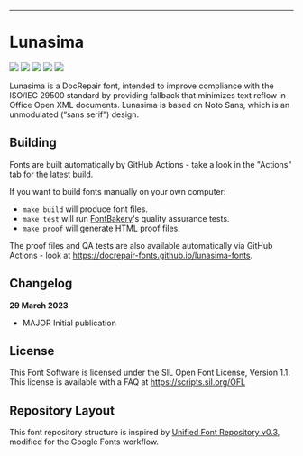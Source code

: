 ----

# Lunasima

[![][Fontbakery]](https://docrepair-fonts.github.io/lunasima-fonts/fontbakery/fontbakery-report.html)
[![][Universal]](https://docrepair-fonts.github.io/lunasima-fonts/fontbakery/fontbakery-report.html)
[![][GF Profile]](https://docrepair-fonts.github.io/lunasima-fonts/fontbakery/fontbakery-report.html)
[![][Outline Correctness]](https://docrepair-fonts.github.io/lunasima-fonts/fontbakery/fontbakery-report.html)
[![][Shaping]](https://docrepair-fonts.github.io/lunasima-fonts/fontbakery/fontbakery-report.html)

[Fontbakery]: https://img.shields.io/endpoint?url=https%3A%2F%2Fraw.githubusercontent.com%2Fdocrepair-fonts%2Flunasima-fonts%2Fgh-pages%2Fbadges%2Foverall.json
[GF Profile]: https://img.shields.io/endpoint?url=https%3A%2F%2Fraw.githubusercontent.com%2Fdocrepair-fonts%2Flunasima-fonts%2Fgh-pages%2Fbadges%2FGoogleFonts.json
[Outline Correctness]: https://img.shields.io/endpoint?url=https%3A%2F%2Fraw.githubusercontent.com%2Fdocrepair-fonts%2Flunasima-fonts%2Fgh-pages%2Fbadges%2FOutlineCorrectnessChecks.json
[Shaping]: https://img.shields.io/endpoint?url=https%3A%2F%2Fraw.githubusercontent.com%2Fdocrepair-fonts%2Flunasima-fonts%2Fgh-pages%2Fbadges%2FShapingChecks.json
[Universal]: https://img.shields.io/endpoint?url=https%3A%2F%2Fraw.githubusercontent.com%2Fdocrepair-fonts%2Flunasima-fonts%2Fgh-pages%2Fbadges%2FUniversal.json

Lunasima is a DocRepair font, intended to improve compliance with the ISO/IEC
29500 standard by providing fallback that minimizes text reflow in Office Open
XML documents. Lunasima is based on Noto Sans, which is an unmodulated (“sans
serif”) design.

## Building

Fonts are built automatically by GitHub Actions - take a look in the "Actions" tab for the latest build.

If you want to build fonts manually on your own computer:

* `make build` will produce font files.
* `make test` will run [FontBakery](https://github.com/googlefonts/fontbakery)'s quality assurance tests.
* `make proof` will generate HTML proof files.

The proof files and QA tests are also available automatically via GitHub Actions - look at https://docrepair-fonts.github.io/lunasima-fonts.

## Changelog

**29 March 2023**
- MAJOR Initial publication

## License

This Font Software is licensed under the SIL Open Font License, Version 1.1.
This license is available with a FAQ at
https://scripts.sil.org/OFL

## Repository Layout

This font repository structure is inspired by [Unified Font Repository v0.3](https://github.com/unified-font-repository/Unified-Font-Repository), modified for the Google Fonts workflow.
